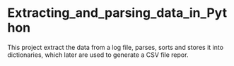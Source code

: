 # Extracting_and_parsing_data_in_Python
This project extract the data from a log file, parses, sorts and stores it into dictionaries, which later are used to generate a CSV file repor.
